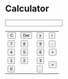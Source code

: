 <!DOCTYPE html>
<html>
<head>
    <h1>Calculator</h1>
    <title>Kalkulator</title>
    <link rel="stylesheet" type="text/css" href="style.css">
    <script type="text/javascript" src="script.js"></script>
</head>
<body>
    <div class="wrapper">
        <div class="calculator">
            <form name="form">
                <input type="text" class="textView" name="textView">
            </form>
            <table>
                <tr>
                    <td><input type="button" class="button" value="C" onclick="c()"></td>
                    <td><input type="button" class="button del" value="Del" onclick="del()"></td>
                    <td><input type="button" class="button" value="x" onclick="insert('*')"></td>
                    <td><input type="button" class="button" value="/" onclick="insert('/')"></td>
                </tr>
                <tr>
                    <td><input type="button" class="button" value="7" onclick="insert(7)"></td>
                    <td><input type="button" class="button" value="8" onclick="insert(8)"></td>
                    <td><input type="button" class="button" value="9" onclick="insert(9)"></td>
                    <td><input type="button" class="button" value="-" onclick="insert('-')"></td>
                </tr>
                <tr>
                    <td><input type="button" class="button" value="4" onclick="insert(4)"></td>
                    <td><input type="button" class="button" value="5" onclick="insert(5)"></td>
                    <td><input type="button" class="button" value="6" onclick="insert(6)"></td>
                    <td><input type="button" class="button" value="+" onclick="insert('+')"></td>
                </tr>
                <tr>
                    <td><input type="button" class="button" value="1" onclick="insert(1)"></td>
                    <td><input type="button" class="button" value="2" onclick="insert(2)"></td>
                    <td><input type="button" class="button" value="3" onclick="insert(3)"></td>
                    <td rowspan="2"><input type="button" class="button equal" value="=" onclick="equal()"></td>
                </tr>
                <tr>
                    <td colspan="2"><input type="button" class="button zero" value="0" onclick="insert(0)"></td>
                    <td><input type="button" class="button" value="." onclick="insert('.')"></td>
                </tr>
            </table>
        </div>
    </div>
</body>
</html>
